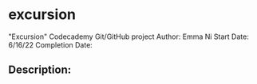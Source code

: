 # excursion
"Excursion" Codecademy Git/GitHub project
Author: Emma Ni
Start Date: 6/16/22
Completion Date: 

## Description:
